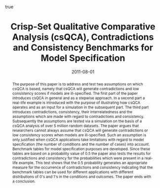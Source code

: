 ﻿---
featured: false

authors: ["Axel Marx", "Adrian Dușa"]

title: "Crisp-Set Qualitative Comparative Analysis (csQCA), Contradictions and Consistency Benchmarks for Model Specification"

date: "2011-08-01"
publishDate: "2011-08-01"

# 0 = Uncategorized, 1 = Conference proceedings, 2 = Journal, 3 = Work in progress, 4 = Technical report, 5 = Book, 6 = Book chapter
publication_types:
- "2"

publication: '*Methodological Innovations*'

publication_short: ""

abstract: "The purpose of this paper is to address and test two assumptions on which csQCA is based, namely that csQCA will generate contradictions and low consistency scores if models are ill-specified. The first part of the paper introduces csQCA in general and as a stepwise approach. In a second part a real-life example is introduced with the purpose of illustrating how csQCA operates and as an input for a simulation in the subsequent part. The third part introduces contradictions, consistency, their interrelatedness and the assumptions which are made with regard to contradictions and consistency. Subsequently the assumptions are tested via a simulation on the basis of a csQCA analysis of over 5 million random datasets. The paper argues that researchers cannot always assume that csQCA will generate contradictions or low consistency scores when models are ill-specified. Such an assumption is only justified when csQCA applications take limitations with regard to model specification (the number of conditions and the number of cases) into account. Benchmark tables for model specification purposes are developed. Since these tables are based on a probability value of 0.5 the paper also tests the results for contradictions and consistency for the probabilities which were present in a real-life example. This test shows that the 0.5 probability generates an appropriate measure for the occurrence of contradictions and consistency indicating that the benchmark tables can be used for different applications with different distributions of 0's and 1's in the conditions and outcomes. The paper ends with a conclusion."

doi: "10.4256/mio.2010.0037"

projects: []

summary: 

math: true

tags: ["R", "QCA"]

# url_code: ""
# url_dataset: ""
url_pdf: "http://journals.sagepub.com/doi/pdf/10.4256/mio.2010.0037"
# url_poster: ""
# url_project: ""
# url_slides: ""
# url_source: ""
# url_video: ""

image:
  caption: ""
  focal_point: ""
  preview_only: false
---


